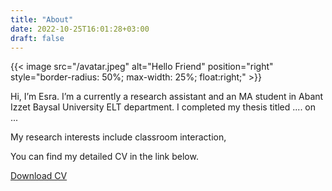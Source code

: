 ```yaml
---
title: "About"
date: 2022-10-25T16:01:28+03:00
draft: false
---
```


{{< image src="/avatar.jpeg" alt="Hello Friend" position="right" style="border-radius: 50%; max-width: 25%; float:right;" >}}

Hi, I’m Esra. I’m a currently a research assistant and an MA student in Abant Izzet Baysal University ELT department. I completed my thesis titled ....  on ...

My research interests include classroom interaction, 

You can find my detailed CV in the link below.

[Download CV](/resume.pdf)